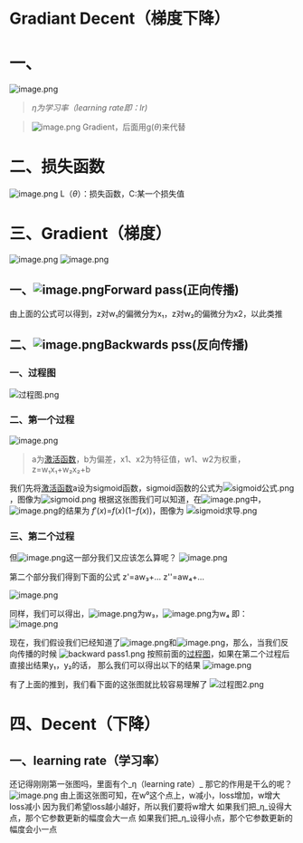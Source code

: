 # Gradiant Decent（梯度下降）
# 一、
![image.png](https://cdn.nlark.com/yuque/0/2022/png/33630082/1665561095088-66a0c46f-69e3-4cd7-b12a-79f847f3ae7e.png#averageHue=%23f6f5f5&clientId=u0d7867d0-8536-4&errorMessage=unknown%20error&from=paste&height=634&id=ud3831078&originHeight=634&originWidth=884&originalType=binary&ratio=1&rotation=0&showTitle=false&size=273337&status=error&style=none&taskId=udf30e91b-d798-41f1-9717-05c73c10a63&title=&width=884)
> _η为学习率（learning rate即：lr)_

> ![image.png](https://cdn.nlark.com/yuque/0/2022/png/33630082/1665574296986-a5f77b20-74e0-4bbe-8280-83878bf3563e.png#averageHue=%23eaeaea&clientId=u0d7867d0-8536-4&errorMessage=unknown%20error&from=paste&height=48&id=u5e0f9961&originHeight=51&originWidth=73&originalType=binary&ratio=1&rotation=0&showTitle=false&size=3283&status=error&style=none&taskId=u5444b7f2-87f6-49bc-b83d-5074e824219&title=&width=68) Gradient，后面用g(_θ_)来代替



# 二、损失函数
![image.png](https://cdn.nlark.com/yuque/0/2022/png/33630082/1665575527310-9687a489-a671-4caf-8dfb-e737aa3a98d6.png#averageHue=%23fdfdfd&clientId=u0d7867d0-8536-4&errorMessage=unknown%20error&from=paste&height=134&id=uc7d375e1&originHeight=182&originWidth=349&originalType=binary&ratio=1&rotation=0&showTitle=false&size=21203&status=error&style=shadow&taskId=u24ad2c15-bf69-4130-9a59-dd06c4757ab&title=&width=257)
L（_θ_）：损失函数，C:某一个损失值

# 三、Gradient（梯度）
![image.png](https://cdn.nlark.com/yuque/0/2022/png/33630082/1665578813990-0cadd56a-aacc-4ef8-80e7-bbe72d951fad.png#averageHue=%23e6e4dd&clientId=ud276e104-c4a5-4&errorMessage=unknown%20error&from=paste&height=85&id=u1ed8f9e0&originHeight=85&originWidth=458&originalType=binary&ratio=1&rotation=0&showTitle=false&size=26897&status=error&style=shadow&taskId=ube2908b7-825a-4c5a-a777-e3e13bf9bd7&title=&width=458)
![image.png](https://cdn.nlark.com/yuque/0/2022/png/33630082/1665576238825-1e89b926-d05b-4c36-9639-bd1589138333.png#averageHue=%23ecebe9&clientId=u0d7867d0-8536-4&errorMessage=unknown%20error&from=paste&height=160&id=u6d186256&originHeight=160&originWidth=361&originalType=binary&ratio=1&rotation=0&showTitle=false&size=31742&status=error&style=shadow&taskId=u1a36db27-cf10-403e-8093-0861b63cb0a&title=&width=361)


## 一、![image.png](https://cdn.nlark.com/yuque/0/2022/png/33630082/1665576415726-165f1b6d-59f4-48e7-87e1-7e5da3f754de.png#averageHue=%23e6e7e6&clientId=u0d7867d0-8536-4&errorMessage=unknown%20error&from=paste&height=84&id=u1a37cf3d&originHeight=138&originWidth=76&originalType=binary&ratio=1&rotation=0&showTitle=false&size=10047&status=error&style=none&taskId=u0a6b73d1-6231-46e8-9545-deca44df530&title=&width=46)Forward pass(正向传播)
由上面的公式可以得到，z对w₁的偏微分为x₁，z对w₂的偏微分为x2，以此类推   

## 二、![image.png](https://cdn.nlark.com/yuque/0/2022/png/33630082/1665576402810-228be85e-96e9-4e9e-bff7-cc0540d05c04.png#averageHue=%23eeeeec&clientId=u0d7867d0-8536-4&errorMessage=unknown%20error&from=paste&height=59&id=VkeLg&originHeight=117&originWidth=70&originalType=binary&ratio=1&rotation=0&showTitle=false&size=9984&status=error&style=none&taskId=ud40d4642-d71f-4195-bb3a-606920ac231&title=&width=35)Backwards pss(反向传播)
### 一、过程图
![过程图.png](https://cdn.nlark.com/yuque/0/2022/png/33630082/1665584518459-6ea48b9c-a67a-4b37-9163-2e6c3394afb3.png#averageHue=%23f7f4f2&clientId=u995b7dc3-69c9-4&errorMessage=unknown%20error&from=drop&id=u7510f1ce&originHeight=251&originWidth=750&originalType=binary&ratio=1&rotation=0&showTitle=false&size=94442&status=error&style=none&taskId=uc53826c8-34d3-4c99-a098-5f08f4ceb2c&title=)

### 二、第一个过程


![image.png](https://cdn.nlark.com/yuque/0/2022/png/33630082/1665580053798-20180471-fe9c-493d-8019-ca94bc67f181.png#averageHue=%23f8f7f4&clientId=ud276e104-c4a5-4&errorMessage=unknown%20error&from=paste&height=376&id=u11815767&originHeight=376&originWidth=623&originalType=binary&ratio=1&rotation=0&showTitle=false&size=90409&status=error&style=shadow&taskId=u14156838-f6ef-434c-96b2-05017105333&title=&width=623)


> a为[激活函数](激活函数.md)，b为偏差，x1、x2为特征值，w1、w2为权重，z=w₁x₁+w₂x₂+b

我们先将[激活函数](激活函数.md)a设为sigmoid函数，sigmoid函数的公式为![sigmoid公式.png](https://cdn.nlark.com/yuque/0/2022/png/33630082/1665581099003-079d225c-d7ed-4dc6-bdb1-90f8b0536d0a.png#averageHue=%23f3f3f3&clientId=u995b7dc3-69c9-4&errorMessage=unknown%20error&from=drop&id=uf229cef5&originHeight=50&originWidth=56&originalType=binary&ratio=1&rotation=0&showTitle=false&size=733&status=error&style=none&taskId=u53e77fb0-bbbe-479b-b17e-0cfe293c15a&title=)，图像为![sigmoid.png](https://cdn.nlark.com/yuque/0/2022/png/33630082/1665580597616-844e3076-b62a-4058-b91d-ffa732e6d3d3.png#averageHue=%23fcfcfc&clientId=ud276e104-c4a5-4&errorMessage=unknown%20error&from=drop&height=312&id=u5de186f3&originHeight=596&originWidth=800&originalType=binary&ratio=1&rotation=0&showTitle=false&size=22396&status=error&style=none&taskId=u7455687e-fa12-4580-9160-b81c775f356&title=&width=419)
根据这张图我们可以知道，在![image.png](https://cdn.nlark.com/yuque/0/2022/png/33630082/1665580286044-630e0aa5-aa02-4697-81c5-2ddf523ec450.png#averageHue=%23e6e6e6&clientId=ud276e104-c4a5-4&errorMessage=unknown%20error&from=paste&height=63&id=u0df6e6d8&originHeight=142&originWidth=279&originalType=binary&ratio=1&rotation=0&showTitle=false&size=21818&status=error&style=none&taskId=ubf677e5c-db15-4e40-b4c1-c927df5b4ce&title=&width=123)中，![image.png](https://cdn.nlark.com/yuque/0/2022/png/33630082/1665580671973-2e62d788-29ee-4ab4-a746-e7678941c8c0.png#averageHue=%23e2e2e2&clientId=ud276e104-c4a5-4&errorMessage=unknown%20error&from=paste&height=60&id=u4e1dd37b&originHeight=60&originWidth=34&originalType=binary&ratio=1&rotation=0&showTitle=false&size=2418&status=error&style=none&taskId=u9b22c9db-e161-4608-89e0-b766216fa25&title=&width=34)的结果为
_f_′(_x_)=_f_(_x_)(1−_f_(_x_))，图像为
![sigmoid求导.png](https://cdn.nlark.com/yuque/0/2022/png/33630082/1665580748923-2eb1ef0f-10e1-4042-920b-9347a71fb5c3.png#averageHue=%23fcfcfc&clientId=ud276e104-c4a5-4&errorMessage=unknown%20error&from=drop&height=282&id=u27c2803f&originHeight=480&originWidth=640&originalType=binary&ratio=1&rotation=0&showTitle=false&size=26474&status=error&style=none&taskId=ucc27df20-7d74-438a-9dbc-b959d9d3c41&title=&width=376)

### 三、第二个过程
但![image.png](https://cdn.nlark.com/yuque/0/2022/png/33630082/1665581183109-c6611d22-3f95-4869-9cbb-d58a0dc576e3.png#averageHue=%23e2e2e2&clientId=u995b7dc3-69c9-4&errorMessage=unknown%20error&from=paste&height=62&id=ud26ee975&originHeight=62&originWidth=34&originalType=binary&ratio=1&rotation=0&showTitle=false&size=2426&status=error&style=none&taskId=u4b095993-0a66-4635-b293-92d66c7f9fc&title=&width=34)这一部分我们又应该怎么算呢？
![image.png](https://cdn.nlark.com/yuque/0/2022/png/33630082/1665581211152-c0b77ff9-e163-409f-81fa-bd2e716735e0.png#averageHue=%23f6f3f1&clientId=u995b7dc3-69c9-4&errorMessage=unknown%20error&from=paste&height=250&id=u819f8059&originHeight=250&originWidth=428&originalType=binary&ratio=1&rotation=0&showTitle=false&size=53057&status=error&style=none&taskId=u7e76aae8-d217-4e93-bd5b-570a5927e7e&title=&width=428)


第二个部分我们得到下面的公式
z'=aw₃+...
z''=aw₄+...

![image.png](https://cdn.nlark.com/yuque/0/2022/png/33630082/1665581458331-c68ce3d1-4ee7-4c50-9342-ad098bf80226.png#averageHue=%23e3e3e3&clientId=u995b7dc3-69c9-4&errorMessage=unknown%20error&from=paste&height=129&id=u6e5e1df4&originHeight=129&originWidth=489&originalType=binary&ratio=1&rotation=0&showTitle=false&size=40408&status=error&style=none&taskId=ufbe6a4f1-80ef-4fc0-a55e-b195bd8f6ca&title=&width=490)


同样，我们可以得出，![image.png](https://cdn.nlark.com/yuque/0/2022/png/33630082/1665581740585-43ee408f-f80b-4edb-81d9-f4f9383f426d.png#averageHue=%23dcdcdc&clientId=u995b7dc3-69c9-4&errorMessage=unknown%20error&from=paste&height=51&id=ub2f93d24&originHeight=122&originWidth=76&originalType=binary&ratio=1&rotation=0&showTitle=false&size=7832&status=error&style=none&taskId=uf63c993b-d7d6-4de2-a514-2597932cee1&title=&width=32)为w₃，![image.png](https://cdn.nlark.com/yuque/0/2022/png/33630082/1665581770576-e9121f4e-3709-4fcb-896d-cbf594f240e0.png#averageHue=%23dadada&clientId=u995b7dc3-69c9-4&errorMessage=unknown%20error&from=paste&height=51&id=ua378a80d&originHeight=120&originWidth=78&originalType=binary&ratio=1&rotation=0&showTitle=false&size=9012&status=error&style=none&taskId=uf0bee357-03bd-480b-bda6-158e587d295&title=&width=33)为w₄
即：![image.png](https://cdn.nlark.com/yuque/0/2022/png/33630082/1665582528752-f4fdfc59-304e-454a-8aa5-fb708c0dd1fa.png#averageHue=%23eeeeee&clientId=u995b7dc3-69c9-4&errorMessage=unknown%20error&from=paste&height=148&id=ue4b96d1f&originHeight=172&originWidth=629&originalType=binary&ratio=1&rotation=0&showTitle=false&size=39490&status=error&style=none&taskId=u6ffb9d10-920a-4d9c-9bbf-ad257292fba&title=&width=542)



现在，我们假设我们已经知道了![image.png](https://cdn.nlark.com/yuque/0/2022/png/33630082/1665584945761-245a5dd6-a80b-4d44-863b-0296c680bde5.png#averageHue=%23d4d4d4&clientId=u995b7dc3-69c9-4&errorMessage=unknown%20error&from=paste&height=60&id=u3ab7361b&originHeight=117&originWidth=66&originalType=binary&ratio=1&rotation=0&showTitle=false&size=8008&status=error&style=none&taskId=ud09116b5-cfd8-434b-b9a2-da547ae2d21&title=&width=34)和![image.png](https://cdn.nlark.com/yuque/0/2022/png/33630082/1665584955547-5cf8526c-3d1b-420c-bc54-cb5da193bd9c.png#averageHue=%23dddcdc&clientId=u995b7dc3-69c9-4&errorMessage=unknown%20error&from=paste&height=65&id=u1b2abb54&originHeight=134&originWidth=80&originalType=binary&ratio=1&rotation=0&showTitle=false&size=9355&status=error&style=none&taskId=u52e28ce6-7c0f-48e0-84a4-7b1777e0e98&title=&width=39)，那么，当我们反向传播的时候
![backward pass1.png](https://cdn.nlark.com/yuque/0/2022/png/33630082/1665582337028-b859cec1-c1e2-4f91-ac5c-e0bbfd7393e2.png#averageHue=%23faf4f3&clientId=u995b7dc3-69c9-4&errorMessage=unknown%20error&from=drop&id=u1bce2c28&originHeight=643&originWidth=644&originalType=binary&ratio=1&rotation=0&showTitle=false&size=126970&status=error&style=none&taskId=ud404818f-da4c-4391-a5ce-31bd6ccfe2b&title=)
按照前面的[过程图](https://www.yuque.com/remake-o6xfw/uw1exp/bfgnt5?inner=Z35fS)，如果在第二个过程后直接出结果y₁，y₂的话，
那么我们可以得出以下的结果
![image.png](https://cdn.nlark.com/yuque/0/2022/png/33630082/1665584720936-f295b07f-6f89-4880-b6f6-c64b2ebf068b.png#averageHue=%23fffffe&clientId=u995b7dc3-69c9-4&errorMessage=unknown%20error&from=paste&height=158&id=u0f430822&originHeight=158&originWidth=684&originalType=binary&ratio=1&rotation=0&showTitle=false&size=58688&status=error&style=none&taskId=u1e03aa05-9a35-4a98-9a3c-03111447995&title=&width=684)




有了上面的推到，我们看下面的这张图就比较容易理解了
![过程图2.png](https://cdn.nlark.com/yuque/0/2022/png/33630082/1665585540341-f0de8053-bb6a-45fe-a0c7-280d704bda2e.png#averageHue=%23f8edeb&clientId=u995b7dc3-69c9-4&errorMessage=unknown%20error&from=drop&id=u65393714&originHeight=566&originWidth=1204&originalType=binary&ratio=1&rotation=0&showTitle=false&size=297065&status=error&style=none&taskId=ud7ab38a4-748d-425a-a374-d358a3f4988&title=)



# 四、Decent（下降）
## 一、learning rate（学习率）
还记得刚刚第一张图吗，里面有个_η（learning rate）_
那它的作用是干么的呢？
![image.png](https://cdn.nlark.com/yuque/0/2022/png/33630082/1665586112337-80e9d026-c079-4752-beb3-021fa496b335.png#averageHue=%23f6efe9&clientId=u995b7dc3-69c9-4&errorMessage=unknown%20error&from=paste&height=740&id=ufcc950e6&originHeight=740&originWidth=1202&originalType=binary&ratio=1&rotation=0&showTitle=false&size=424934&status=error&style=none&taskId=u91f56585-994b-4baf-a211-5c96ec241be&title=&width=1202)
由上面这张图可知，在w⁰这个点上，w减小，loss增加，w增大loss减小
因为我们希望loss越小越好，所以我们要将w增大
如果我们把_η_设得大点，那个它参数更新的幅度会大一点
如果我们把_η_设得小点，那个它参数更新的幅度会小一点
